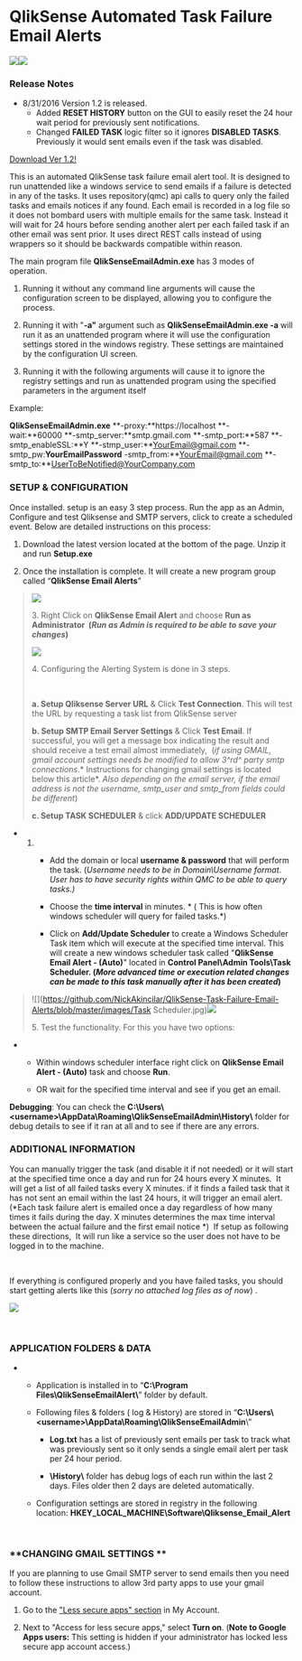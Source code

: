 
QlikSense Automated Task Failure Email Alerts
=============================================

![](https://github.com/NickAkincilar/QlikSense-Task-Failure-Email-Alerts/blob/master/images/UI.jpg)![](https://github.com/NickAkincilar/QlikSense-Task-Failure-Email-Alerts/blob/master/images/Email2.jpg)

### Release Notes

- 8/31/2016 Version 1.2 is released. 
    - Added **RESET HISTORY** button on the GUI to easily reset the 24 hour wait period for previously sent notifications.
    - Changed **FAILED TASK** logic filter so it ignores **DISABLED TASKS**. Previously it would sent emails even if the task was disabled.

[Download Ver 1.2!](https://github.com/NickAkincilar/QlikSense-Task-Failure-Email-Alerts/blob/master/QlikSense-Task-Failure-Email-Alerts/QlikSense_Email_Alert_installer_ver12.zip)

This is an automated QlikSense task failure email alert tool. It is
designed to run unattended like a windows service to send emails if a
failure is detected in any of the tasks. It uses repository(qmc) api
calls to query only the failed tasks and emails notices if any found.
Each email is recorded in a log file so it does not bombard users with
multiple emails for the same task. Instead it will wait for 24 hours
before sending another alert per each failed task if an other email was
sent prior. It uses direct REST calls instead of using wrappers so it
should be backwards compatible within reason.

The main program file **QlikSenseEmailAdmin.exe** has 3 modes of
operation.

1.  Running it without any command line arguments will cause the
    configuration screen to be displayed, allowing you to configure
    the process.

2.  Running it with "**-a"** argument such as **QlikSenseEmailAdmin.exe
    -a** will run it as an unattended program where it will use the
    configuration settings stored in the windows registry. These
    settings are maintained by the configuration UI screen.

3.  Running it with the following arguments will cause it to ignore the
    registry settings and run as unattended program using the specified
    parameters in the argument itself

Example: 

**QlikSenseEmailAdmin.exe** **-proxy:**https://localhost **-wait:**60000 **-smtp\_server:**smtp.gmail.com **-smtp\_port:**587 **-smtp\_enableSSL:**Y **-stmp\_user:**YourEmail@gmail.com **-smtp\_pw:**YourEmailPassword** -smtp\_from:**YourEmail@gmail.com
**-smtp\_to:**UserToBeNotified@YourCompany.com

### **SETUP & CONFIGURATION**

Once installed. setup is an easy 3 step process. Run the app as an
Admin, Configure and test Qliksense and SMTP servers, click to create a
scheduled event. Below are detailed instructions on this process:

1.  Download the latest version located at the bottom of the page. Unzip
    it and run **Setup.exe**

2.  Once the installation is complete. It will create a new program
    group called “**QlikSense Email Alerts**”

> ![](https://github.com/NickAkincilar/QlikSense-Task-Failure-Email-Alerts/blob/master/images/ProgramMenu.jpg)
>
> 3\. Right Click on **QlikSense Email Alert** and choose **Run as
> Administrator  (*Run as Admin is required to be able to save your
> changes*)**
>
> ![](https://github.com/NickAkincilar/QlikSense-Task-Failure-Email-Alerts/blob/master/images/ProgramsAdmin.jpg)
>
> 4\. Configuring the Alerting System is done in 3 steps.
>
>  
>
> **a. Setup Qliksense Server URL** & Click **Test Connection**. This
> will test the URL by requesting a task list from QlikSense server
>
> **b. Setup SMTP Email Server Settings** & Click **Test Email**. If
> successful, you will get a message box indicating the result and
> should receive a test email almost immediately,  (*if using GMAIL,
> gmail account settings needs be modified to allow 3^rd^ party smtp
> connections*.* Instructions for changing gmail settings is located
> below this article*. *Also depending on the email server, if the email
> address is not the username, smtp\_user and smtp\_from fields could be
> different*) 
>
> **c. Setup TASK SCHEDULER** & click **ADD/UPDATE SCHEDULER** 

-   1.  -   Add the domain or local **username & password** that will
            perform the task. (*Username needs to be in Domain\\Username
            format*. *User has to have security rights within QMC to be
            able to query tasks.)*

        -   Choose the **time interval** in minutes. * ( This is how
            often windows scheduler will query for failed tasks.*)

        -   Click on **Add/Update Scheduler** to create a Windows
            Scheduler Task item which will execute at the specified
            time interval. This will create a new windows scheduler task
            called "**QlikSense Email Alert - (Auto)**" located in
            **Control Panel\\Admin Tools\\Task Scheduler. (***More
            advanced time or execution related changes can be made to
            this task manually after it has been created***)** 

> ![](https://github.com/NickAkincilar/QlikSense-Task-Failure-Email-Alerts/blob/master/images/Task Scheduler.jpg)![](https://github.com/NickAkincilar/QlikSense-Task-Failure-Email-Alerts/blob/master/images/TaskUI.jpg)
>
> 5\. Test the functionality. For this you have two options: 

-   -   Within windows scheduler interface right click on **QlikSense
        Email Alert - (Auto)** task and choose **Run**.

    -   OR wait for the specified time interval and see if you get
        an email.  

**Debugging**: You can check
the **C:\\Users\\&lt;username&gt;\\AppData\\Roaming\\QlikSenseEmailAdmin\\History\\**
folder for debug details to see if it ran at all and to see if there are
any errors.

### ADDITIONAL INFORMATION

You can manually trigger the task (and disable it if not needed) or it
will start at the specified time once a day and run for 24 hours every X
minutes.  It will get a list of all failed tasks every X minutes. if it
finds a failed task that it has not sent an email within the last 24
hours, it will trigger an email alert. (*Each task failure alert is
emailed once a day regardless of how many times it fails during the day.
X minutes determines the max time interval between the actual failure
and the first email notice *)  If setup as following these directions,
 It will run like a service so the user does not have to be logged in to
the machine.

 

If everything is configured properly and you have failed tasks, you
should start getting alerts like this (*sorry no attached log files as
of now*) .

![](https://github.com/NickAkincilar/QlikSense-Task-Failure-Email-Alerts/blob/master/images/Email2.jpg)


 

### **APPLICATION FOLDERS & DATA**

-   -   Application is installed in to “**C:\\Program
        Files\\QlikSenseEmailAlert\\**” folder by default.

    -   Following files & folders ( log & History) are stored in
        “**C:\\Users\\&lt;username&gt;\\AppData\\Roaming\\QlikSenseEmailAdmin**\\”

        -   **Log.txt** has a list of previously sent emails per task to
            track what was previously sent so it only sends a single
            email alert per task per 24 hour period.

        -   **\\History\\** folder has debug logs of each run within the
            last 2 days. Files older then 2 days are
            deleted automatically.

    -   Configuration settings are stored in registry in the following
        location: **HKEY\_LOCAL\_MACHINE\\Software\\Qliksense\_Email\_Alert** 


 

### **CHANGING GMAIL SETTINGS **

If you are planning to use Gmail SMTP server to send emails then you
need to follow these instructions to allow 3rd party apps to use your
gmail account.

1.  Go to the ["Less secure apps"
    section](http://www.google.com/settings/security/lesssecureapps) in
    My Account.

2.  Next to "Access for less secure apps," select **Turn on**. (**Note
    to Google Apps users:** This setting is hidden if your administrator
    has locked less secure app account access.)




